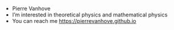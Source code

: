 - Pierre Vanhove
- I’m interested in theoretical physics and mathematical physics
- You can reach me <a href="https://pierrevanhove.github.io">https://pierrevanhove.github.io</a>

<!---
pierrevanhove/pierrevanhove is a ✨ special ✨ repository because its `README.md` (this file) appears on your GitHub profile.
You can click the Preview link to take a look at your changes.
--->
